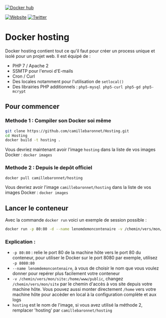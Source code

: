 [![Docker hub](https://img.shields.io/badge/Docker%20pull-camillebaronnet/hosting-green.svg)](https://hub.docker.com/r/camillebaronnet/hosting/)

[![Website](https://img.shields.io/badge/website-camillebaronnet.fr-orange.svg)](https://www.camillebaronnet.fr/)
[![Twitter](https://img.shields.io/badge/twitter-@camillebaronnet-blue.svg)](https://twitter.com/camillebaronnet)

# Docker hosting

Docker hosting contient tout ce qu'il faut pour créer un process unique et isolé pour un projet web. Il est équipé de :
* PHP 7 / Apache 2
* SSMTP pour l'envoi d'E-mails
* Cron / Curl
* Des locales notamment pour l'utilisation de `setlocal()`
* Des librairies PHP additionnels : `php5-mysql php5-curl php5-gd php5-mcrypt`

## Pour commencer

### Methode 1 : Compiler son Docker soi même

```bash
git clone https://github.com/camillebaronnet/Hosting.git
cd Hosting
docker build -t hosting .
```
Vous devriez maintenant avoir l'image `hosting` dans la liste de vos images Docker : `docker images`
### Methode 2 : Depuis le depôt officiel

```bash
docker pull camillebaronnet/hosting
```
Vous devriez avoir l'image `camillebaronnet/hosting` dans la liste de vos images Docker : `docker images`

## Lancer le conteneur

Avec la commande `docker run` voici un exemple de session possible :
```bash
docker run -p 80:80 -d --name lenomdemoncontenaire -v /chemin/vers/mon/site:/home/www/public hosting
```

### Explication :
* `-p 80:80` : relie le port 80 de la machine hôte vers le port 80 du conteneur, pour utiliser le Docker sur le port 8080 par exemple, utilisez `-p 8080:80`
* `--name lenomdemoncontenaire`, à vous de choisir le nom que vous voulez donner pour repérer plus facilement votre conteneur
* `-v /chemin/vers/mon/site:/home/www/public`, changez `/chemin/vers/mon/site` par le chemin d'accès à vos site depuis votre machine hôte. Vous pouvez aussi monter directement `/home` vers votre machine hôte pour accèder en local à la configuration complète et aux logs
* `hosting` est le nom de l'image, si vous avez utilisé la méthode 2, remplacer 'hosting' par `camillebaronnet/hosting`
